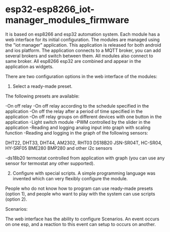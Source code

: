 # esp32-esp8266_iot-manager_modules_firmware

It is based on esp8266 and esp32 automation system. Each module has a web interface for its initial configuration. The modules are managed using the "iot manager" application. This application is released for both android and ios platform. The application connects to a MQTT broker, you can add several brokers and switch between them. All modules also connect to same broker. All esp8266 esp32 are combined and appear in the application as widgets.

There are two configuration options in the web interface of the modules:

1. Select a ready-made preset. 

The following presets are available:

-On off relay
-On off relay according to the schedule specified in the application
-On off the relay after a period of time specified in the application
-On off relay groups on different devices with one button in the application
-Light switch module
-PWM controlled by the slider in the application
-Reading and logging analog input into graph with scaling function
-Reading and logging in the graph of the following sensors:

DHT22, DHT33, DHT44, AM2302, RHT03
DS18B20
JSN-SR04T, HC-SR04, HY-SRF05
BME280 BMP280 and other i2c sensors

-ds18b20 termostat controlled from application with graph (you can use any sensor for termostat any other supported).

2. Configure with special scripts. A simple programming language was invented which can very flexibly configure the module.

People who do not know how to program can use ready-made presets (option 1), and people who want to play with the system can use scripts (option 2).

Scenarios:

The web interface has the ability to configure Scenarios. An event occurs on one esp, and a reaction to this event can setup to occurs on another.
